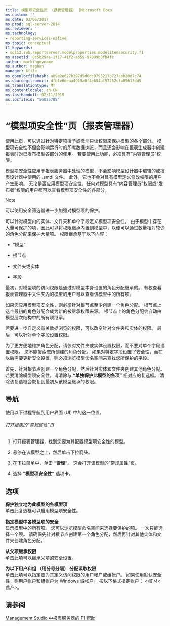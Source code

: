 ```yaml
---
title: 模型项安全性页 （报表管理器） |Microsoft Docs
ms.custom: ''
ms.date: 03/06/2017
ms.prod: sql-server-2014
ms.reviewer: ''
ms.technology:
- reporting-services-native
ms.topic: conceptual
f1_keywords:
- sql12.swb.reportserver.modelproperties.modelitemsecurity.f1
ms.assetid: 8c5b29ae-1f17-41f2-ab59-97899b8fb4fc
author: markingmyname
ms.author: maghan
manager: kfile
ms.openlocfilehash: a89e2e627b297d5d6dc9795217b727aeb20d7c74
ms.sourcegitcommit: dfb1e6deaa4919a0f4e654af57252cfb09613dd5
ms.translationtype: MT
ms.contentlocale: zh-CN
ms.lasthandoff: 02/11/2019
ms.locfileid: "56025788"
---
```

# <a name="model-item-security-page-report-manager"></a>“模型项安全性”页（报表管理器）
  使用此页，可以通过针对特定项授予或撤消只读权限来保护模型的各个部分。 模型项安全性不但会影响运行时的即席数据浏览，而且还会影响在报表生成器中创建报表时对已发布模型各部分的使用。 若要使用此功能，必须具有“内容管理员”权限。  
  
 模型项安全性应用于报表服务器中处理的模型，不会影响模型设计器中编辑的或报表设计器中使用的 .smdl 文件。 此外，它也不会对具有模型定义修改权限的用户产生影响。 无论是否应用模型项安全性，任何对模型具有“内容管理员”权限或“发布者”权限的用户都可以查看模型项安全性的各部分。  
  
> [!NOTE]  
>  可以使用安全筛选器进一步加强对模型项的保护。  
  
 可以针对模型内的实体、文件夹和单个字段定义模型项安全性。 由于模型中存在大量可保护的项，因此可以将权限继承内置到模型中，以便可以通过数量相对较少的角色分配来保护大量项。 权限继承基于以下内容：  
  
-   “模型”  
  
-   根节点  
  
-   文件夹或实体  
  
-   字段  
  
 最初，对模型项的访问权限是通过对模型本身设置的角色分配继承的。 有权查看报表管理器中文件夹内的模型的用户可以查看该模型中的所有项。  
  
 如果您应用模型项安全性，则必须针对根节点至少创建一个角色分配。 根节点上这个最初的角色分配会成为新的被继承权限来源。 根节点上的角色分配会自动由模型层次结构中的所有项继承。  
  
 若要进一步自定义有关数据浏览的权限，可以改变针对文件夹和实体的权限。 最后，可以针对单个字段设置权限。  
  
 为了更方便地维护角色分配，请仅对文件夹或实体设置权限，而不要对单个字段设置权限。 您不能搜索您所创建的角色分配。 如果对特定字段设置了安全性，而在以后需要更新安全设置，则必须浏览模型命名空间来查找您所保护的字段。  
  
 首先，针对根节点创建一个角色分配，然后针对实体和文件夹创建其他角色分配。 若要清除模型项安全性，请清除与 **“单独保护此模型的各项”** 相对应的复选框。 清除该复选框会恢复到最初从该模型继承的权限。  
  
## <a name="navigation"></a>导航  
 使用以下过程导航到用户界面 (UI) 中的这一位置。  
  
###### <a name="to-open-the-general-properties-page-for-a-report"></a>打开报表的“常规属性”页  
  
1.  打开报表管理器，找到您要为其配置模型项安全性的模型。  
  
2.  悬停在该模型之上，然后单击下拉箭头。  
  
3.  在下拉菜单中，单击 **“管理”**。 这会打开该模型的“常规属性”页。  
  
4.  选择 **“模型项安全性”** 选项卡。  
  
## <a name="options"></a>选项  
 **保护独立地为此模型的各模型项**  
 单击此复选框可以启用模型项安全性。  
  
 **指定模型中各模型项的安全**  
 显示模型中的所有项。 您可以浏览模型命名空间来选择要保护的项。 一次只能选择一个项。 请确保先针对根节点创建第一个角色分配，然后再针对其他实体和文件夹创建角色分配。  
  
 **从父项继承权限**  
 单击此项可以继承父项的安全设置。  
  
 **为以下用户和组 （用分号分隔） 分配读取权限**  
 单击此项可以指定要为其定义访问权限的用户帐户或组帐户。 如果使用默认安全性，则用户帐户和组帐户为 Windows 域帐户。 按以下格式指定帐户： *\<域 >\\< 帐户\>*。  
  
## <a name="see-also"></a>请参阅  
 [Management Studio 中报表服务器的 F1 帮助](tools/report-server-in-management-studio-f1-help.md)  
  
  
